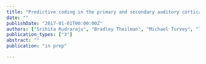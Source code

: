 ```yaml
---
title: "Predictive coding in the primary and secondary auditory cortical neurons of songbirds."
date: ""
publishDate: "2017-01-01T00:00:00Z"
authors: ["Srihita Rudraraju", "Bradley Theilman", "Michael Turvey", "Timothy Gentner"]
publication_types: ["3"]
abstract: ""
publication: "in prep"

---
```

